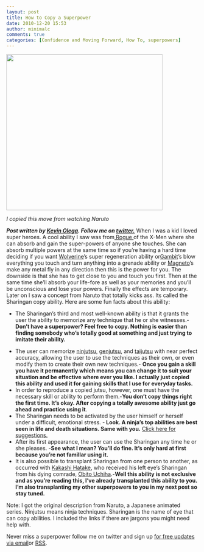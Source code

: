 ```yaml
---
layout: post
title: How to Copy a Superpower
date: 2010-12-20 15:53
author: minimalc
comments: true
categories: [Confidence and Moving Forward, How To, superpowers]
---
```

<img title="kb rasengan" src="http://minimalchanges.com/blog/wp-content/uploads/2010/12/kb-rasengan.jpg" alt="" width="410" />

<em>I copied this move from watching Naruto</em>

<em><em><strong>Post written by </strong><a href="http://minimalchanges.com/blog/about"><strong>Kevin Olega</strong></a><strong>. Follow me on </strong><a href="http://twitter.com/kevinolega"><strong>twitter.</strong></a></em></em>
When I was a kid I loved super heroes. A cool ability I saw was from<a href="http://marvel.wikia.com/Rogue_(Anna_Marie)_(Earth-616)"> Rogue </a>of the X-Men where she can absorb and gain the super-powers of anyone she touches. She can absorb multiple powers at the same time so if you’re having a hard time deciding if you want <a href="http://marvel.wikia.com/James_Howlett">Wolverine</a>’s super regeneration ability or<a href="http://marvel.wikia.com/Remy_LeBeau_(Earth-616)">Gambit</a>’s blow everything you touch and turn anything into a grenade ability or <a href="http://marvel.wikia.com/Max_Eisenhardt_(Earth-616)">Magneto</a>’s make any metal fly in any direction then this is the power for you. The downside is that she has to get close to you and touch you first. Then at the same time she’ll absorb your life-fore as well as your memories and you’ll be unconscious and lose your powers. Finally the effects are temporary.
Later on I saw a concept from Naruto that totally kicks ass. Its called the Sharingan copy ability. Here are some fun facts about this ability:
<ul>
	<li>The Sharingan’s third and most well-known ability is that it grants the user the ability to memorize any technique that he or she witnesses.-<strong>Don’t have a superpower? Feel free to copy. Nothing is easier than finding somebody who’s totally good at something and just trying to imitate their ability.</strong></li>
</ul>
<ul>
	<li>The user can memorize <a href="http://naruto.wikia.com/wiki/Ninjutsu">ninjutsu</a>, <a href="http://naruto.wikia.com/wiki/Genjutsu">genjutsu</a>, and <a href="http://naruto.wikia.com/wiki/Taijutsu">taijutsu</a> with near perfect accuracy, allowing the user to use the techniques as their own, or even modify them to create their own new techniques.- <strong>Once you gain a skill you have it permanently which means you can change it to suit your situation and be effective where ever you like. I actually just copied this ability and used it for gaining skills that I use for everyday tasks.</strong></li>
	<li>In order to reproduce a copied jutsu, however, one must have the necessary skill or ability to perform them.-<strong>You don’t copy things right the first time. It’s okay. After copying a totally awesome ability just go ahead and practice using it</strong>.</li>
	<li>The Sharingan needs to be activated by the user himself or herself under a difficult, emotional stress. -<strong> Look. A ninja’s top abilities are best seen in life and death situations. Same with you.</strong> <a href="http://minimalchanges.com/blog/unstoppable-me/">Click here for suggestions.</a></li>
	<li>After its first appearance, the user can use the Sharingan any time he or she pleases. -<strong>See what I mean? You’ll do fine. It’s only hard at first because you’re not famillar using it.</strong></li>
	<li>It is also possible to transplant Sharingan from one person to another, as occurred with <a href="http://naruto.wikia.com/wiki/Kakashi_Hatake">Kakashi Hatake</a>, who received his left eye’s Sharingan from his dying comrade, <a href="http://naruto.wikia.com/wiki/Obito_Uchiha">Obito Uchiha</a>.-<strong>Well this ability is not exclusive and as you’re reading this, I’ve already transplanted this ability to you. I’m also transplanting my other superpowers to you in my next post so stay tuned.</strong></li>
</ul>
Note: I got the original description from Naruto, a Japanese animated series. Ninjutsu means ninja techniques. Sharingan is the name of eye that can copy abilities. I included the links if there are jargons you might need help with.

Never miss a superpower follow me on twitter and sign up <a href="http://feedburner.google.com/fb/a/mailverify?uri=Minimalchangescom">for free updates via email</a>or <a href="http://feeds.feedburner.com/minimalchangescom">RSS</a>.
